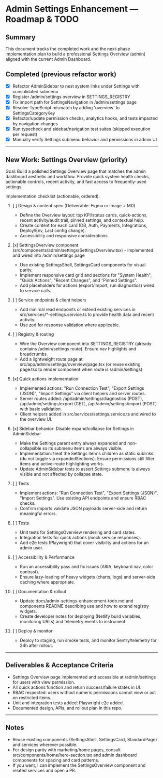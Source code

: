 # Admin Settings Enhancement — Roadmap & TODO

## Summary
This document tracks the completed work and the next-phase implementation plan to build a professional Settings Overview (admin) aligned with the current Admin Dashboard.

## Completed (previous refactor work)
- [x] Refactor AdminSidebar to nest system links under Settings with consolidated submenu
- [x] Register /admin/settings overview in SETTINGS_REGISTRY
- [x] Fix import path for SettingsNavigation in /admin/settings page
- [x] Resolve TypeScript mismatch by adding 'overview' to SettingsCategoryKey
- [x] Refactor/update permission checks, analytics hooks, and tests impacted by navigation changes
- [x] Run typecheck and sidebar/navigation test suites (skipped execution per request)
- [x] Manually verify Settings submenu behavior and permissions in admin UI

---

## New Work: Settings Overview (priority)
Goal: Build a polished Settings Overview page that matches the admin dashboard aesthetic and workflow. Provide quick system health checks, actionable controls, recent activity, and fast access to frequently-used settings.

Implementation checklist (actionable, ordered):

1. [ ] Design & content spec (Deliverable: Figma or image + MD)
   - Define the Overview layout: top KPI/status cards, quick-actions, recent activity/audit trail, pinned settings, and contextual help.
   - Create content for each card (DB, Auth, Payments, Integrations, Deploy/Env, Last config change).
   - Accessibility and responsive considerations.

2. [x] SettingsOverview component (src/components/admin/settings/SettingsOverview.tsx) - implemented and wired into /admin/settings page
   - Use existing SettingsShell, SettingsCard components for visual parity.
   - Implement responsive card grid and sections for "System Health", "Quick Actions", "Recent Changes", and "Pinned Settings".
   - Add placeholders for actions (export/import, run diagnostics) wired to service calls.

3. [ ] Service endpoints & client helpers
   - Add minimal read endpoints or extend existing services in src/services/*-settings.service.ts to provide health data and recent activity.
   - Use zod for response validation where applicable.

4. [ ] Registry & routing
   - Wire the Overview component into SETTINGS_REGISTRY (already contains /admin/settings route). Ensure nav highlights and breadcrumbs.
   - Add a lightweight route page at src/app/admin/settings/overview/page.tsx (or reuse existing page.tsx to render component when route is /admin/settings).

5. [x] Quick actions implementation
   - Implemented actions: "Run Connection Test", "Export Settings (JSON)", "Import Settings" via client helpers and server routes.
   - Server routes added: /api/admin/settings/diagnostics (POST), /api/admin/settings/export (GET), /api/admin/settings/import (POST) with basic validation.
   - Client helpers added in src/services/settings.service.ts and wired to the overview UI.

6. [x] Sidebar behavior: Disable expand/collapse for Settings in AdminSidebar
   - Make the Settings parent entry always expanded and non-collapsible so its submenu items are always visible.
   - Implementation: treat the Settings item's children as static sublinks (do not toggle via expandedSections). Ensure permissions still filter items and active-route highlighting works.
   - Update AdminSidebar tests to assert Settings submenu is always visible and not affected by collapse state.

7. [ ] Tests
   - Implement actions: "Run Connection Test", "Export Settings (JSON)", "Import Settings". Use existing API endpoints and ensure RBAC checks.
   - Confirm imports validate JSON payloads server-side and return meaningful errors.

6. [ ] Tests
   - Unit tests for SettingsOverview rendering and card states.
   - Integration tests for quick actions (mock service responses).
   - Add e2e tests (Playwright) that cover visibility and actions for an admin user.

7. [ ] Accessibility & Performance
   - Run an accessibility pass and fix issues (ARIA, keyboard nav, color contrast).
   - Ensure lazy-loading of heavy widgets (charts, logs) and server-side caching where appropriate.

8. [ ] Documentation & rollout
   - Update docs/admin-settings-enhancement-todo.md and components README describing use and how to extend registry widgets.
   - Create developer notes for deploying (Netlify build variables, monitoring URLs) and telemetry events to instrument.

9. [ ] Deploy & monitor
   - Deploy to staging, run smoke tests, and monitor Sentry/telemetry for 24h after rollout.

---

## Deliverables & Acceptance Criteria
- Settings Overview page implemented and accessible at /admin/settings for users with view permission.
- All quick actions function and return success/failure states in UI.
- RBAC respected: users without numeric permissions cannot view or act on restricted items.
- Unit and integration tests added; Playwright e2e added.
- Documented design, APIs, and rollout plan in this repo.

---

## Notes
- Reuse existing components (SettingsShell, SettingsCard, StandardPage) and services wherever possible.
- For design parity with marketing/home pages, consult src/components/home/hero-section.tsx and admin dashboard components for spacing and card patterns.
- If you want, I can implement the SettingsOverview component and related services and open a PR.
